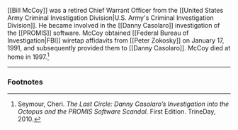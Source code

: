 [[Bill McCoy]] was a retired Chief Warrant Officer from the [[United States Army Criminal Investigation Division|U.S. Army's Criminal Investigation Division]]. He became involved in the [[Danny Casolaro]] investigation of the [[PROMIS]] software. McCoy obtained [[Federal Bureau of Investigation|FBI]] wiretap affidavits from [[Peter Zokosky]] on January 17, 1991, and subsequently provided them to [[Danny Casolaro]]. McCoy died at home in 1997.[^1]

---
### Footnotes

[^1]: Seymour, Cheri. *The Last Circle: Danny Casolaro’s Investigation into the Octopus and the PROMIS Software Scandal*. First Edition. TrineDay, 2010.